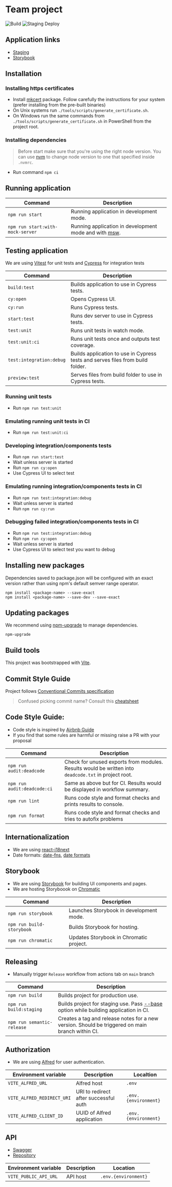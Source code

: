 # Team project

![Build](https://github.com/cybergizer-hq/team-front/actions/workflows/main.yml/badge.svg?branch=main)
![Staging Deploy](https://github.com/cybergizer-hq/team-front/actions/workflows/deploy_staging.yml/badge.svg?branch=main)

## Application links

- [Staging](https://d2xyex20ve59hj.cloudfront.net/)
- [Storybook](https://main--63494e41f8bea2d9d59c6279.chromatic.com/)

## Installation

### Installing https certificates

- Install [mkcert](https://github.com/FiloSottile/mkcert) package. Follow carefully the instructions for your system (prefer installing from the pre-built binaries)
- On Unix systems run `./tools/scripts/generate_certificate.sh`.
- On Windows run the same commands from `./tools/scripts/generate_certificate.sh` in PowerShell from the project root.

### Installing dependencies

> Before start make sure that you're using the right node version.
> You can use [nvm](https://github.com/nvm-sh/nvm) to change node version to one that specified inside `.nvmrc`.

- Run command `npm ci`

## Running application

| Command                          | Description                                                                |
| -------------------------------- | -------------------------------------------------------------------------- |
| `npm run start`                  | Running application in development mode.                                   |
| `npm run start:with-mock-server` | Running application in development mode and with [msw](https://mswjs.io/). |

## Testing application

We are using [Vitest](https://vitest.dev/) for unit tests and [Cypress](https://docs.cypress.io/guides/getting-started/installing-cypress) for integration tests

| Command                  | Description                                                                    |
| ------------------------ | ------------------------------------------------------------------------------ |
| `build:test`             | Builds application to use in Cypress tests.                                    |
| `cy:open`                | Opens Cypress UI.                                                              |
| `cy:run`                 | Runs Cypress tests.                                                            |
| `start:test`             | Runs dev server to use in Cypress tests.                                       |
| `test:unit`              | Runs unit tests in watch mode.                                                 |
| `test:unit:ci`           | Runs unit tests once and outputs test coverage.                                |
| `test:integration:debug` | Builds application to use in Cypress tests and serves files from build folder. |
| `preview:test`           | Serves files from build folder to use in Cypress tests.                        |

### Running unit tests

- Run `npm run test:unit`

### Emulating running unit tests in CI

- Run `npm run test:unit:ci`

### Developing integration/components tests

- Run `npm run start:test`
- Wait unless server is started
- Run `npm run cy:open`
- Use Cypress UI to select test

### Emulating running integration/components tests in CI

- Run `npm run test:integration:debug`
- Wait unless server is started
- Run `npm run cy:run`

### Debugging failed integration/components tests in CI

- Run `npm run test:integration:debug`
- Run `npm run cy:open`
- Wait unless server is started
- Use Cypress UI to select test you want to debug

## Installing new packages

Dependencies saved to package.json will be configured with an exact version rather than using npm's default semver range operator.

```shell
npm install <package-name> --save-exact
npm install <package-name> --save-dev --save-exact
```

## Updating packages

We recommend using [npm-upgrade](https://www.npmjs.com/package/npm-upgrade) to manage dependencies.

```shell
npm-upgrade
```

## Build tools

This project was bootstrapped with [Vite](https://vitejs.dev/).

## Commit Style Guide

Project follows [Conventional Commits specification](https://www.conventionalcommits.org/en/v1.0.0/)

> Confused picking commit name? Consult this [cheatsheet](https://kapeli.com/cheat_sheets/Conventional_Commits.docset/Contents/Resources/Documents/index)

## Code Style Guide:

- Code style is inspired by [Airbnb Guide](https://github.com/airbnb/javascript#airbnb-javascript-style-guide)
- If you find that some rules are harmful or missing raise a PR with your proposal

| Command                     | Description                                                                                          |
| --------------------------- | ---------------------------------------------------------------------------------------------------- |
| `npm run audit:deadcode`    | Check for unused exports from modules. Results would be written into `deadcode.txt` in project root. |
| `npm run audit:deadcode:ci` | Same as above but for CI. Results would be displayed in workflow summary.                            |
| `npm run lint`              | Runs code style and format checks and prints results to console.                                     |
| `npm run format`            | Runs code style and format checks and tries to autofix problems                                      |

## Internationalization

- We are using [react-i18next](https://react.i18next.com/)
- Date formats: [date-fns](https://date-fns.org/), [date formats](https://date-fns.org/v2.29.3/docs/format)

## Storybook

- We are using [Storybook](https://storybook.js.org/docs/react/writing-stories/introduction) for building UI components and pages.
- We are hosting Storyboook on [Chromatic](https://www.chromatic.com/library?appId=63494e41f8bea2d9d59c6279)

| Command                   | Description                             |
| ------------------------- | --------------------------------------- |
| `npm run storybook`       | Launches Storybook in development mode. |
| `npm run build-storybook` | Builds Storybook for hosting.           |
| `npm run chromatic`       | Updates Storybook in Chromatic project. |

## Releasing

- Manually trigger `Release` workflow from actions tab on `main` branch

| Command                    | Description                                                                                                                                |
| -------------------------- | ------------------------------------------------------------------------------------------------------------------------------------------ |
| `npm run build`            | Builds project for production use.                                                                                                         |
| `npm run build:staging`    | Builds project for staging use. Pass [--base](https://vitejs.dev/config/shared-options.html#base) option while building application in CI. |
| `npm run semantic-release` | Creates a tag and release notes for a new version. Should be triggered on main branch within CI.                                           |

## Authorization

- We are using [Alfred](https://github.com/cybergizer-hq/alfred#on-the-frontend) for user authentication.

| Environment variable       | Description                           | Localtion            |
| -------------------------- | ------------------------------------- | -------------------- |
| `VITE_ALFRED_URL`          | Alfred host                           | `.env`               |
| `VITE_ALFRED_REDIRECT_URI` | URI to redirect after successful auth | `.env.{environment}` |
| `VITE_ALFRED_CLIENT_ID`    | UUID of Alfred application            | `.env.{environment}` |

## API

- [Swagger](https://team-stage.cybergizer.com/docs)
- [Repository](https://github.com/cybergizer-hq/team)

| Environment variable  | Description | Location             |
| --------------------- | ----------- | -------------------- |
| `VITE_PUBLIC_API_URL` | API host    | `.env.{environment}` |
